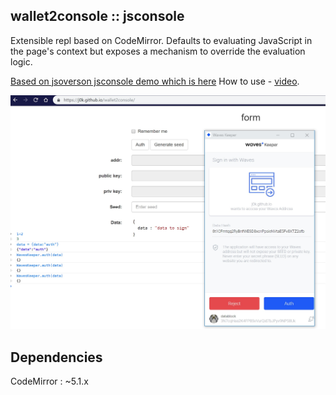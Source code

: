 wallet2console :: jsconsole
---------
Extensible repl based on CodeMirror. Defaults to evaluating JavaScript in the page's context but exposes a mechanism to override the evaluation logic.

[Based on jsoverson jsconsole demo which is here](http://jsoverson.github.io/jsconsole/)
How to use - [video](https://youtu.be/K-k0eYHbmqk).

![alt text][dataFill]

## Dependencies

CodeMirror : ~5.1.x


[dataFill]:  pics/auth.jpg "Web page screen"
